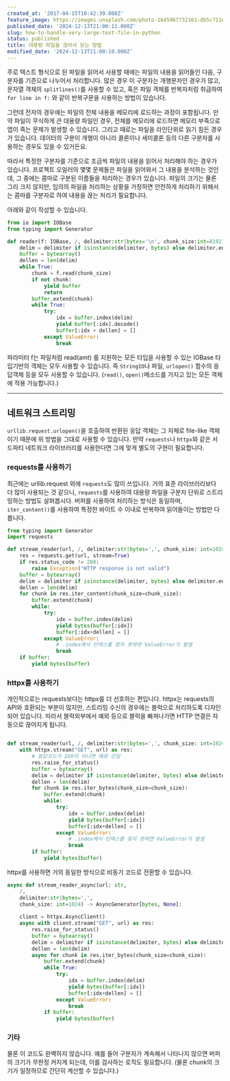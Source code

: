 ```yaml
---
created_at: '2017-04-15T10:42:39.000Z'
feature_image: https://images.unsplash.com/photo-1645967732161-db5c711e9e61?crop=entropy&cs=tinysrgb&fit=max&fm=jpg&ixid=M3wxMTc3M3wwfDF8c2VhcmNofDh8fG1hc3NpdmV8ZW58MHx8fHwxNzMzNDcxMDQ0fDA&ixlib=rb-4.0.3&q=80&w=2000
published_date: '2024-12-13T21:00:11.000Z'
slug: how-to-handle-very-large-text-file-in-python
status: published
title: 대용량 파일을 끊어서 읽는 방법
modified_date: '2024-12-13T21:00:10.000Z'
---
```


주로 텍스트 형식으로 된 파일을 읽어서 사용할 때에는 파일의 내용을 읽어들인 다음, 구분자를 기준으로 나누어서 처리합니다. 많은 경우 이 구분자는 개행문자인 경우가 많고, 문자열 객체의 `splitlines()`를 사용할 수 있고, 혹은 파일 객체를 반복자처럼 취급하여 `for line in f:` 와 같이 반복구문을 사용하는 방법이 있습니다. 

그런데 전자의 경우에는 파일의 전체 내용을 메모리에 로드하는 과정이 포함됩니다. 만약 파일이 무식하게 큰 대용량 파일인 경우, 전체를 메모리에 로드하면 메모리 부족으로 앱이 죽는 문제가 발생할 수 있습니다. 그리고 때로는 파일을 라인단위로 읽기 힘든 경우가 있습니다. 데이터의 구분이 개행이 아니라 콜론이나 세미콜론 등의 다른 구분자를 사용하는 경우도 있을 수 있거든요. 

따라서 특정한 구분자를 기준으로 조금씩 파일의 내용을 읽어서 처리해야 하는 경우가 있습니다. 프로젝트 오일러의 몇몇 문제들은 파일을 읽어와서 그 내용을 분석하는 것인데, 그 중에는 콤마로 구분된 이름들을 처리하는 경우가 있습니다.  파일의 크기는 물론 그리 크지 않지만, 임의의 파일을 처리하는 상황을 가정하면 안전하게 처리하기 위해서는 콤마를 구분자로 하여 내용을 끊는 처리가 필요합니다.  

아래와 같이 작성할 수 있습니다. 

```python
from io import IOBase
from typing import Generator

def reader(f: IOBase, /, delimiter:str|bytes='\n', chunk_size:int=8192) -> Geneator[bytes, None, None]:
	delim = delimiter if isinstance(delimiter, bytes) else delimiter.encode()
	buffer = bytearray()
	dellen = len(delim)
	while True:
		chunk = f.read(chunk_size)
		if not chunk:
			yield buffer
			return
		buffer.extend(chunk)
		while True:
			try:
				idx = buffer.index(delim)
				yield buffer[:idx].decode()
				buffer[:idx + dellen] = []
			except ValueError:
				break
```

파라미터 f는 파일처럼 read(amt) 를 지원하는 모든 타입을 사용할 수 있는 IOBase 타입기반의 객체는 모두 사용할 수 있습니다. 즉 `StringIO`나 파일, `urlopen()` 함수의 응답객체 등을 모두 사용할 수 있습니다. (`read()`, `open()`메소드를 가지고 있는 모든 객체에 적용 가능합니다.)

---

## 네트워크 스트리밍

`urllib.request.urlopen()`을 호출하여 반환된 응답 객체는 그 자체로 file-like 객체이기 때문에 위 방법을 그대로 사용할 수 있습니다. 만약 `requests`나 `httpx`와 같은 서드파티 네트워크 라이브러리를 사용한다면 그에 맞게 별도의 구현이 필요합니다.

### requests를 사용하기

최근에는 urllib.request 외에 `requests`도 많이 쓰입니다. 거의 표준 라이브러리보다 더 많이 사용되는 것 같으니, `requests`를 사용하여 대용량 파일을 구분자 단위로 스트리밍하는 방법도 살펴봅시다. 버퍼를 사용하여 처리하는 방식은 동일하며, `iter_content()`를 사용하여 특정한 바이트 수 이내로 반복하여 읽어들이는 방법만 다릅니다.  

```python
from typing import Generator
import requests

def stream_reader(url, /, delimiter:str|bytes=',', chunk_size: int=1024) -> Generator[bytes, None, None]:
	res = requests.get(url, stream=True)
	if res.status_code != 200:
		raise Exception("HTTP response is not valid")
	buffer = bytearray()
	delim = delimiter if isinstance(delimiter, bytes) else delimiter.encode()
	dellen = len(delim)
	for chunk in res.iter_content(chunk_size=chunk_size):
		buffer.extend(chunk)
		while:
			try:
				idx = buffer.index(delim)
				yield bytes(buffer[:idx])
				buffer[:idx+dellen] = []
			except ValueError:
				# .index에서 인덱스를 찾지 못하면 ValueError가 발생
				break
	if buffer:
		yield bytes(buffer)
```

### httpx를 사용하기

개인적으로는 requests보다는 httpx를 더 선호하는 편입니다. httpx는 requests의 API와 호환되는 부분이 많지만, 스트리밍 수신의 경우에는 블럭으로 처리하도록 디자인되어 있습니다. 따라서 블럭외부에서 예외 등으로 블럭을 빠져나가면 HTTP 연결은 자동으로 끊어지게 됩니다.

```python

def stream_reader(url, /, delimiter:str|bytes=',', chunk_size: int=1024) -> Generator[bytes, None, None]:
	with httpx.stream("GET", url) as res:
		# 응답코드가 2XX이 아니면 예외 던짐
		res.raise_for_status()
		buffer = bytearray()
		delim = delimiter if isinstance(delimiter, bytes) else delimiter.encode()
		dellen = len(delim)
		for chunk in res.iter_bytes(chunk_size=chunk_size):
			buffer.extend(chunk)
			while:
				try:
					idx = buffer.index(delim)
					yield bytes(buffer[:idx])
					buffer[:idx+dellen] = []
				except ValueError:
					# .index에서 인덱스를 찾지 못하면 ValueError가 발생
					break
		if buffer:
			yield bytes(buffer)
```

httpx를 사용하면 거의 동일한 방식으로 비동기 코드로 전환할 수 있습니다. 

```python
async def stream_reader_async(url: str, 
	/, 
	delimiter:str|bytes=',', 
	chunk_size: int=1024) -> AsyncGenerator[bytes, None]:
	
	client = httpx.AsyncClient()
	async with client.stream("GET", url) as res:
		res.raise_for_status()
		buffer = bytearray()
		delim = delimiter if isinstance(delimiter, bytes) else delimiter.encode()
		dellen = len(delim)
		async for chunk in res.iter_bytes(chunk_size=chunk_size):
			buffer.extend(chunk)
			while True:
				try:
					idx = buffer.index(delim)
					yield bytes(buffer[:idx])
					buffer[:idx+dellen] = []
				except ValueError:
					break
			if buffer:
				yield bytes(buffer)
```

### 기타

물론 이 코드도 완벽하지 않습니다. 예를 들어 구분자가 계속해서 나타나지 않으면 버퍼의 크기가 무한정 커지게 되는데, 이를 검사하는 로직도 필요합니다. (물론 chunk의 크기가 일정하므로 간단히 계산할 수 있습니다.)